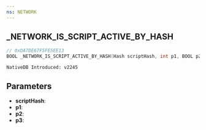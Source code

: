 ```yaml
---
ns: NETWORK
---
```

## _NETWORK_IS_SCRIPT_ACTIVE_BY_HASH

```c
// 0xDA7DE67F5FE5EE13
BOOL _NETWORK_IS_SCRIPT_ACTIVE_BY_HASH(Hash scriptHash, int p1, BOOL p2, int p3);
```

```
NativeDB Introduced: v2245
```

## Parameters
* **scriptHash**:
* **p1**:
* **p2**:
* **p3**:
